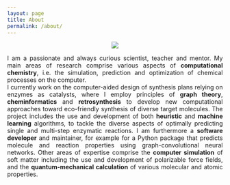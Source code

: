 ```yaml
---
layout: page
title: About
permalink: /about/
---
```


<p align="center">
 <img src="../../../../assets/img/tharindu_senapathi.jpeg">
</p>

<div style="text-align: justify"> 
I am a passionate and always curious scientist, teacher and mentor. 
My main areas of research comprise various aspects of <b>computational chemistry</b>, i.e. the simulation, prediction
and optimization of chemical processes on the computer.
</div>



<div style="text-align: justify"> 
I currently work on the computer-aided design of
synthesis plans relying on enzymes as catalysts, where I employ principles of <b>graph theory</b>, <b>cheminformatics</b>
and <b>retrosynthesis</b> to develop new computational approaches toward eco-friendly synthesis of diverse target
molecules. The project includes the use and development of both <b>heuristic</b> and <b>machine learning</b> algorithms,
to tackle the diverse aspects of optimally predicting single and multi-step enzymatic reactions.
I am furthermore a <b>software developer</b> and maintainer, for example for a Python package that predicts molecule and
reaction properties using graph-convolutional neural networks.
Other areas of expertise comprise the <b>computer simulation</b> of soft matter including the use and development
of polarizable force fields, and the <b>quantum-mechanical calculation</b> of various molecular and atomic properties.
</div>
